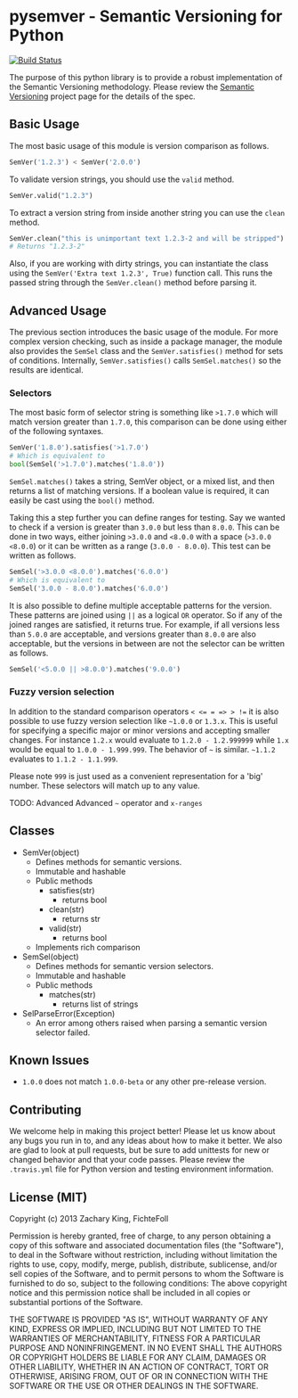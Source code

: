 pysemver - Semantic Versioning for Python
=========================================

[![Build Status](https://travis-ci.org/FichteFoll/pysemver.png?branch=master)](https://travis-ci.org/FichteFoll/pysemver)

The purpose of this python library is to provide a robust implementation of the
Semantic Versioning methodology. Please review the [Semantic Versioning](http://semver.org)
project page for the details of the spec.


Basic Usage
-----------

The most basic usage of this module is version comparison as follows.

```python
SemVer('1.2.3') < SemVer('2.0.0')
```

To validate version strings, you should use the `valid` method.

```python
SemVer.valid("1.2.3")
```

To extract a version string from inside another string you can use the `clean`
method.

```python
SemVer.clean("this is unimportant text 1.2.3-2 and will be stripped")
# Returns "1.2.3-2"
````

Also, if you are working with dirty strings, you can instantiate the class using
the `SemVer('Extra text 1.2.3', True)` function call. This runs the passed
string through the `SemVer.clean()` method before parsing it.

Advanced Usage
--------------

The previous section introduces the basic usage of the module. For more complex
version checking, such as inside a package manager, the module also provides the
`SemSel` class and the `SemVer.satisfies()` method for sets of conditions.
Internally, `SemVer.satisfies()` calls `SemSel.matches()` so the results are
identical.

### Selectors

The most basic form of selector string is something like `>1.7.0` which will match
version greater than `1.7.0`, this comparison can be done using either of the
following syntaxes.

```python
SemVer('1.8.0').satisfies('>1.7.0')
# Which is equivalent to
bool(SemSel('>1.7.0').matches('1.8.0'))
```

`SemSel.matches()` takes a string, SemVer object, or a mixed list, and then returns a
list of matching versions. If a boolean value is required, it can easily be cast
using the `bool()` method.

Taking this a step further you can define ranges for testing. Say we wanted to
check if a version is greater than `3.0.0` but less than `8.0.0`. This can be done
in two ways, either joining `>3.0.0` and `<8.0.0` with a space (`>3.0.0 <8.0.0`)
or it can be written as a range (`3.0.0 - 8.0.0`). This test can be written as
follows.

```python
SemSel('>3.0.0 <8.0.0').matches('6.0.0')
# Which is equivalent to
SemSel('3.0.0 - 8.0.0').matches('6.0.0')
```

It is also possible to define multiple acceptable patterns for the version. These
patterns are joined using ` || ` as a logical `OR` operator. So if any of the
joined ranges are satisfied, it returns true. For example, if all versions less
than `5.0.0` are acceptable, and versions greater than `8.0.0` are also
acceptable, but the versions in between are not the selector can be written as
follows.

```python
SemSel('<5.0.0 || >8.0.0').matches('9.0.0')
```

### Fuzzy version selection

In addition to the standard comparison operators `< <= = => > !=` it is also
possible to use fuzzy version selection like `~1.0.0` or `1.3.x`. This is useful
for specifying a specific major or minor versions and accepting smaller changes.
For instance `1.2.x` would evaluate to `1.2.0 - 1.2.999999` while `1.x` would
be equal to `1.0.0 - 1.999.999`. The behavior of `~` is similar. `~1.1.2`
evaluates to `1.1.2 - 1.1.999`. 

Please note `999` is just used as a convenient representation for a 'big' number.
These selectors will match up to any value.



TODO: Advanced Advanced `~` operator and `x-ranges`


Classes
-------

* SemVer(object)
	* Defines methods for semantic versions.
	* Immutable and hashable
	* Public methods
		* satisfies(str)
			* returns bool
		* clean(str)
			* returns str
		* valid(str)
			* returns bool
	* Implements rich comparison
* SemSel(object)
	* Defines methods for semantic version selectors.
	* Immutable and hashable
	* Public methods
		* matches(str)
			* returns list of strings
* SelParseError(Exception)
	* An error among others raised when parsing a semantic version selector failed.


Known Issues
------------

* `1.0.0` does not match `1.0.0-beta` or any other pre-release version.


Contributing
------------

We welcome help in making this project better! Please let us know about any bugs
you run in to, and any ideas about how to make it better. We also are glad to
look at pull requests, but be sure to add unittests for new or changed behavior
and that your code passes. Please review the `.travis.yml` file for Python
version and testing environment information.

License (MIT)
-------------

Copyright (c) 2013 Zachary King, FichteFoll

Permission is hereby granted, free of charge, to any person obtaining a copy of
this software and associated documentation files (the "Software"), to deal in
the Software without restriction, including without limitation the rights to
use, copy, modify, merge, publish, distribute, sublicense, and/or sell copies of
the Software, and to permit persons to whom the Software is furnished to do so,
subject to the following conditions: The above copyright notice and this
permission notice shall be included in all copies or substantial portions of the
Software.

THE SOFTWARE IS PROVIDED "AS IS", WITHOUT WARRANTY OF ANY KIND, EXPRESS OR
IMPLIED, INCLUDING BUT NOT LIMITED TO THE WARRANTIES OF MERCHANTABILITY, FITNESS
FOR A PARTICULAR PURPOSE AND NONINFRINGEMENT. IN NO EVENT SHALL THE AUTHORS OR
COPYRIGHT HOLDERS BE LIABLE FOR ANY CLAIM, DAMAGES OR OTHER LIABILITY, WHETHER
IN AN ACTION OF CONTRACT, TORT OR OTHERWISE, ARISING FROM, OUT OF OR IN
CONNECTION WITH THE SOFTWARE OR THE USE OR OTHER DEALINGS IN THE SOFTWARE.
